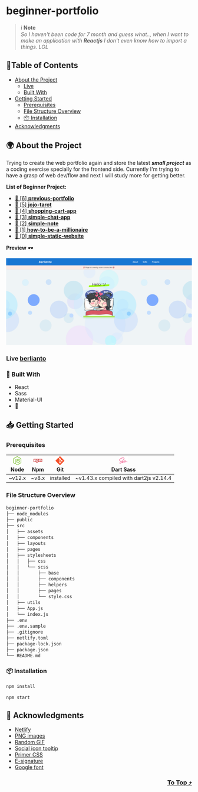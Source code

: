 # beginner-portfolio

> ℹ️ **Note**<br>
> _So I haven't been code for 7 month and guess what.., when I want to make an application with **Reactjs** I don't even know how to import a things. LOL_

## 📍Table of Contents
- [About the Project](#-about-the-project)
  - [Live](#live-berlianto)
  - [Built With](#-built-with)
- [Getting Started](#-getting-started)
  - [Prerequisites](#prerequisites)
  - [File Structure Overview](#file-structure-overview)
  - [📦 Installation](#-installation)
- [Acknowledgments](#-acknowledgments)

## 🌍 About the Project
Trying to create the web portfolio again and store the latest ***small project*** as a coding exercise specially for the frontend side. Currently I'm trying to have a grasp of web dev/flow and next I will study more for getting better.

**List of Beginner Project:**

- [🚩 [6] **previous-portfolio**](https://github.com/xvferdy/my-portfolio "6") 
- [🚩 [5] **jojo-tarot**](https://github.com/xvferdy/tarot-of-marseilles-sass "5") 
- [🚩 [4] **shopping-cart-app**](https://github.com/xvferdy/shopping-cart-my-ver "4") 
- [🚩 [3] **simple-chat-app**](https://github.com/xvferdy/simple-chat-app "3") 
- [🚩 [2] **simple-note**](https://github.com/xvferdy/simple-note "2") 
- [🚩 [1] **how-to-be-a-millionaire**](https://github.com/xvferdy/how-to-be-a-millionaire "1")
- [🚩 [0] **simple-static-website**](https://github.com/xvferdy/simple-static-website "0") 

**Preview** 🕶️
<p align="">
  <img src="./src/assets/readme/overview.png">
</p>

### Live [berlianto](https://berlianto.netlify.app/)
### 👀 Built With
- React
- Sass
- Material-UI
- 💙

## 📥 Getting Started
### Prerequisites
| [<img src="src/assets/readme/Nodejs.png" alt="Node" />](https://nodejs.org/en/download/)</br>Node | [<img src="src/assets/readme/Npm.png" alt="Npm" />](https://www.npmjs.com/)</br>Npm | [<img src="src/assets/readme/Git.png" alt="Git" />](https://git-scm.com/downloads)</br>Git | [<img src="src/assets/readme/Sass.png" alt="Sass" />](https://sass-lang.com/dart-sass)</br>Dart Sass
| --------- | --------- | --------- | --------- |
| ~v12.x | ~v8.x | installed | ~v1.43.x compiled with dart2js v2.14.4 |
### File Structure Overview
```
beginner-portfolio
├── node_modules
├── public
├── src
│   ├── assets
│   ├── components
│   ├── layouts
│   ├── pages
│   ├── stylesheets
│   │   ├── css
│   │   └── scss
│   │       ├── base
│   │       ├── components
│   │       ├── helpers
│   │       ├── pages
│   │       └── style.css 
│   ├── utils
│   ├── App.js
│   └── index.js
├── .env
├── .env.sample
├── .gitignore
├── netlify.toml
├── package-lock.json
├── package.json
└── README.md
```

### 📦 Installation
```
npm install
```
```
npm start
```

## 👏 Acknowledgments
- [Netlify](https://www.netlify.com/)
- [PNG images](https://www.pngfind.com/)
- [Random GIF](https://developers.giphy.com/)
- [Social icon tooltip](https://codepen.io/jonmilner/pen/bfkKF)
- [Primer CSS](https://primer.style/)
- [E-signature](https://signaturely.com/online-signature/)
- [Google font](https://fonts.google.com/)

<h3 align="right">
      <a href="#beginner-portfolio">To Top ⤴️</a>
</h3>
